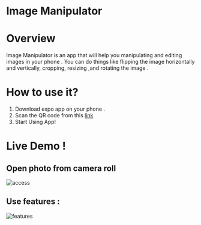 # Image Manipulator

# Overview 


Image Manipulator is an app that will help you manipulating and editing images in your phone . You can do things like flipping the image horizontally and vertically, cropping, resizing ,and rotating the image .


# How to use it?
1. Download expo app on your phone .
2. Scan the QR code from this [link](https://expo.io/@malkawifurat29/image-manipulator)
3. Start Using App!

# Live Demo !

## Open photo from camera roll 

![access](./assets/access.gif)

## Use features :

![features](./assets/feat.gif)
